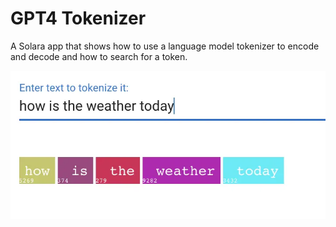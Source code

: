 # GPT4 Tokenizer

A Solara app that shows how to use a language model tokenizer to encode and decode and how to search for a token.

![](screenshot.webp)
